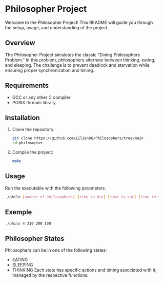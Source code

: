 # Philosopher Project

Welcome to the Philosopher Project! This README will guide you through the setup, usage, and understanding of the project.

## Overview

The Philosopher Project simulates the classic "Dining Philosophers Problem." In this problem, philosophers alternate between thinking, eating, and sleeping. The challenge is to prevent deadlock and starvation while ensuring proper synchronization and timing.

## Requirements

- GCC or any other C compiler
- POSIX threads library

## Installation

1. Clone the repository:
    ```sh
    git clone https://github.com/Lilien86/Philosophers/tree/main
    cd philosopher
    ```

2. Compile the project:
    ```sh
    make
    ```

## Usage

Run the executable with the following parameters:
```sh
./philo [number_of_philosophers] [time_to_die] [time_to_eat] [time_to_sleep]
```

## Exemple
```sh
./philo 4 310 200 100
```

## Philosopher States 
Philosophers can be in one of the following states:
- EATING
- SLEEPING
- THINKING
Each state has specific actions and timing associated with it, managed by the respective functions.

